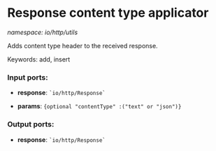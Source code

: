 # Response content type applicator

_namespace: io/http/utils_

Adds content type header to the received response.

Keywords: add, insert

### Input ports:

* __response__: `` `io/http/Response` ``


* __params__: ` {optional "contentType" :("text" or "json")} `

### Output ports:

* __response__: `` `io/http/Response` ``

